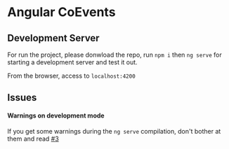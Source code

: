 # Angular CoEvents

## Development Server

For run the project, please donwload the repo, run `npm i` then `ng serve` for starting a development server and test it out.

From the browser, access to `localhost:4200`

## Issues 

#### Warnings on development mode

If you get some warnings during the `ng serve` compilation, don't bother at them and read [#3](https://github.com/Born2Code-2017/CMYG/issues/3)
